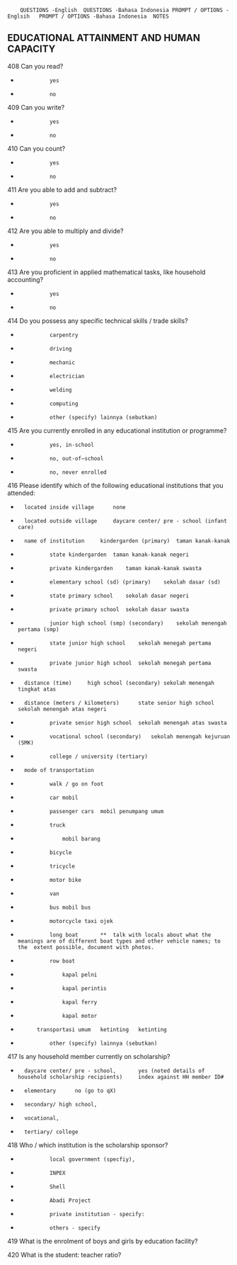 		QUESTIONS -English	QUESTIONS -Bahasa Indonesia	PROMPT / OPTIONS -Englsih	PROMPT / OPTIONS -Bahasa Indonesia	NOTES
						
						
##		EDUCATIONAL ATTAINMENT AND HUMAN CAPACITY				
						
408		Can you read?				
*				yes		
*				no		
						
409		Can you write?				
*				yes		
*				no		
						
410		Can you count?				
*				yes		
*				no		
						
411		Are you able to add and subtract?				
*				yes		
*				no		
						
412		Are you able to multiply and divide?				
*				yes		
*				no		
						
413		Are you proficient in applied mathematical tasks, like household accounting?				
*				yes		
*				no		
						
414		Do you possess any specific technical skills / trade skills?				
*				carpentry		
*				driving		
*				mechanic		
*				electrician		
*				welding		
*				computing		
*				other (specify)	lainnya (sebutkan)	
						
415		Are you currently enrolled in any educational institution or programme?				
*				yes, in-school		
*				no, out-of–school		
*				no, never enrolled		
						
416		Please identify which of the following educational institutions that you attended:				
*		located inside village		none		
*		located outside village		daycare center/ pre - school (infant care)		
*		name of institution		kindergarden (primary)	taman kanak-kanak	
*				state kindergarden	taman kanak-kanak negeri	
*				private kindergarden	taman kanak-kanak swasta	
*				elementary school (sd) (primary)	sekolah dasar (sd)	
*				state primary school	sekolah dasar negeri	
*				private primary school	sekolah dasar swasta	
*				junior high school (smp) (secondary)	sekolah menengah pertama (smp)	
*				state junior high school	sekolah menegah pertama negeri	
*				private junior high school	sekolah menegah pertama swasta	
*		distance (time)		high school (secondary)	sekolah menengah tingkat atas	
*		distance (meters / kilometers)		state senior high school	sekolah menengah atas negeri	
*				private senior high school	sekolah menengah atas swasta	
*				vocational school (secondary)	sekolah menengah kejuruan (SMK)	
*				college / university (tertiary)		
*		mode of transportation				
*				walk / go on foot		
*				car	mobil	
*				passenger cars	mobil penumpang umum	
*				truck		
*					mobil barang	
*				bicycle		
*				tricycle		
*				motor bike		
*				van		
*				bus	mobil bus	
*				motorcycle taxi	ojek	
*				long boat		**  talk with locals about what the meanings are of different boat types and other vehicle names; to the  extent possible, document with photos.
*				row boat		
*					kapal pelni	
*					kapal perintis	
*					kapal ferry	
*					kapal motor	
*			transportasi umum	ketinting	ketinting	
*				other (specify)	lainnya (sebutkan)	
						
417		Is any household member currently on scholarship?				
*		daycare center/ pre - school,		yes (noted details of household scholarship recipients)		index against HH member ID#
*		elementary		no (go to qX)		
*		secondary/ high school,				
*		vocational,				
*		tertiary/ college				
						
418		Who / which institution is the scholarship sponsor?				
*				local government (specfiy),		
*				INPEX		
*				Shell		
*				Abadi Project		
*				private institution - specify:		
*				others - specify		
						
						
419		What is the enrolment of boys and girls by education facility?				
						
420		What is the student: teacher ratio?				
